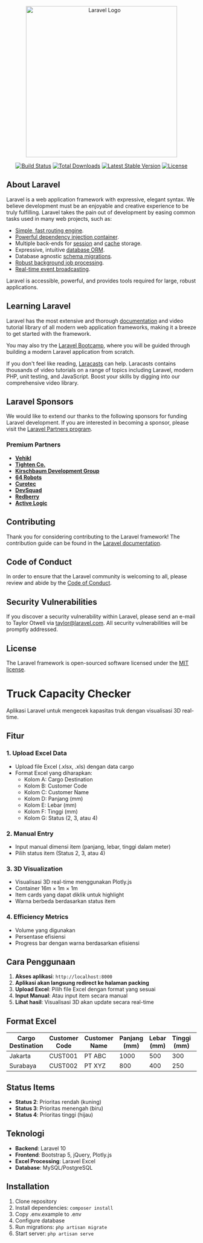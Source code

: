 <p align="center"><a href="https://laravel.com" target="_blank"><img src="https://raw.githubusercontent.com/laravel/art/master/logo-lockup/5%20SVG/2%20CMYK/1%20Full%20Color/laravel-logolockup-cmyk-red.svg" width="400" alt="Laravel Logo"></a></p>

<p align="center">
<a href="https://github.com/laravel/framework/actions"><img src="https://github.com/laravel/framework/workflows/tests/badge.svg" alt="Build Status"></a>
<a href="https://packagist.org/packages/laravel/framework"><img src="https://img.shields.io/packagist/dt/laravel/framework" alt="Total Downloads"></a>
<a href="https://packagist.org/packages/laravel/framework"><img src="https://img.shields.io/packagist/v/laravel/framework" alt="Latest Stable Version"></a>
<a href="https://packagist.org/packages/laravel/framework"><img src="https://img.shields.io/packagist/l/laravel/framework" alt="License"></a>
</p>

## About Laravel

Laravel is a web application framework with expressive, elegant syntax. We believe development must be an enjoyable and creative experience to be truly fulfilling. Laravel takes the pain out of development by easing common tasks used in many web projects, such as:

- [Simple, fast routing engine](https://laravel.com/docs/routing).
- [Powerful dependency injection container](https://laravel.com/docs/container).
- Multiple back-ends for [session](https://laravel.com/docs/session) and [cache](https://laravel.com/docs/cache) storage.
- Expressive, intuitive [database ORM](https://laravel.com/docs/eloquent).
- Database agnostic [schema migrations](https://laravel.com/docs/migrations).
- [Robust background job processing](https://laravel.com/docs/queues).
- [Real-time event broadcasting](https://laravel.com/docs/broadcasting).

Laravel is accessible, powerful, and provides tools required for large, robust applications.

## Learning Laravel

Laravel has the most extensive and thorough [documentation](https://laravel.com/docs) and video tutorial library of all modern web application frameworks, making it a breeze to get started with the framework.

You may also try the [Laravel Bootcamp](https://bootcamp.laravel.com), where you will be guided through building a modern Laravel application from scratch.

If you don't feel like reading, [Laracasts](https://laracasts.com) can help. Laracasts contains thousands of video tutorials on a range of topics including Laravel, modern PHP, unit testing, and JavaScript. Boost your skills by digging into our comprehensive video library.

## Laravel Sponsors

We would like to extend our thanks to the following sponsors for funding Laravel development. If you are interested in becoming a sponsor, please visit the [Laravel Partners program](https://partners.laravel.com).

### Premium Partners

- **[Vehikl](https://vehikl.com)**
- **[Tighten Co.](https://tighten.co)**
- **[Kirschbaum Development Group](https://kirschbaumdevelopment.com)**
- **[64 Robots](https://64robots.com)**
- **[Curotec](https://www.curotec.com/services/technologies/laravel)**
- **[DevSquad](https://devsquad.com/hire-laravel-developers)**
- **[Redberry](https://redberry.international/laravel-development)**
- **[Active Logic](https://activelogic.com)**

## Contributing

Thank you for considering contributing to the Laravel framework! The contribution guide can be found in the [Laravel documentation](https://laravel.com/docs/contributions).

## Code of Conduct

In order to ensure that the Laravel community is welcoming to all, please review and abide by the [Code of Conduct](https://laravel.com/docs/contributions#code-of-conduct).

## Security Vulnerabilities

If you discover a security vulnerability within Laravel, please send an e-mail to Taylor Otwell via [taylor@laravel.com](mailto:taylor@laravel.com). All security vulnerabilities will be promptly addressed.

## License

The Laravel framework is open-sourced software licensed under the [MIT license](https://opensource.org/licenses/MIT).

# Truck Capacity Checker

Aplikasi Laravel untuk mengecek kapasitas truk dengan visualisasi 3D real-time.

## Fitur

### 1. Upload Excel Data
- Upload file Excel (.xlsx, .xls) dengan data cargo
- Format Excel yang diharapkan:
  - Kolom A: Cargo Destination
  - Kolom B: Customer Code  
  - Kolom C: Customer Name
  - Kolom D: Panjang (mm)
  - Kolom E: Lebar (mm)
  - Kolom F: Tinggi (mm)
  - Kolom G: Status (2, 3, atau 4)

### 2. Manual Entry
- Input manual dimensi item (panjang, lebar, tinggi dalam meter)
- Pilih status item (Status 2, 3, atau 4)

### 3. 3D Visualization
- Visualisasi 3D real-time menggunakan Plotly.js
- Container 16m × 1m × 1m
- Item cards yang dapat diklik untuk highlight
- Warna berbeda berdasarkan status item

### 4. Efficiency Metrics
- Volume yang digunakan
- Persentase efisiensi
- Progress bar dengan warna berdasarkan efisiensi

## Cara Penggunaan

1. **Akses aplikasi**: `http://localhost:8000`
2. **Aplikasi akan langsung redirect ke halaman packing**
3. **Upload Excel**: Pilih file Excel dengan format yang sesuai
4. **Input Manual**: Atau input item secara manual
5. **Lihat hasil**: Visualisasi 3D akan update secara real-time

## Format Excel

| Cargo Destination | Customer Code | Customer Name | Panjang (mm) | Lebar (mm) | Tinggi (mm) | Status |
|------------------|---------------|---------------|--------------|------------|-------------|--------|
| Jakarta          | CUST001       | PT ABC        | 1000         | 500        | 300         | 4      |
| Surabaya         | CUST002       | PT XYZ        | 800          | 400        | 250         | 3      |

## Status Items

- **Status 2**: Prioritas rendah (kuning)
- **Status 3**: Prioritas menengah (biru)
- **Status 4**: Prioritas tinggi (hijau)

## Teknologi

- **Backend**: Laravel 10
- **Frontend**: Bootstrap 5, jQuery, Plotly.js
- **Excel Processing**: Laravel Excel
- **Database**: MySQL/PostgreSQL

## Installation

1. Clone repository
2. Install dependencies: `composer install`
3. Copy .env.example to .env
4. Configure database
5. Run migrations: `php artisan migrate`
6. Start server: `php artisan serve`
